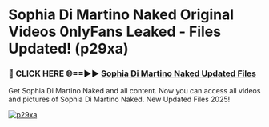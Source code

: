 # Sophia Di Martino Naked Original Videos 0nlyFans Leaked - Files Updated! (p29xa)

<h3>🔴 CLICK HERE 🌐==►► <a href="https://tinyurl.com/up5wt9bj" rel="nofollow">Sophia Di Martino Naked Updated Files</a></h3>

Get Sophia Di Martino Naked and all content. Now you can access all videos and pictures of Sophia Di Martino Naked. New Updated Files 2025!

[![p29xa](https://i.imgur.com/ABiUzMV.gif)](https://tinyurl.com/up5wt9bj)
